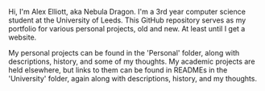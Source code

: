 Hi, I'm Alex Elliott, aka Nebula Dragon. I'm a 3rd year computer science student at the University of Leeds.
This GitHub repository serves as my portfolio for various personal projects, old and new. At least until I get a website.

My personal projects can be found in the 'Personal' folder, along with descriptions, history, and some of my thoughts. My academic projects are held elsewhere, but links to them can be found in READMEs in the 'University' folder, again along with descriptions, history, and my thoughts. 
